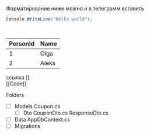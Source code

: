 Форматирование ниже можно и в телеграмм вставить

```cs
Console.WriteLine("Hello world");
```

```bash

```

```sql

```

PersonId | Name 
 ---- | ---- 
 1 | Olga | 
 2 | Aleks | 

ссылка [[                  
[[Code]]

Folders
- [ ] Models
      Coupon.cs
    - [ ] Dto
         CouponDto.cs
         ResponseDto.cs
- [ ] Data
      AppDbContext.cs      
- [ ] Migrations